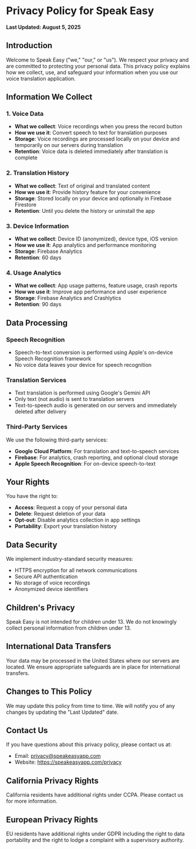 # Privacy Policy for Speak Easy

**Last Updated: August 5, 2025**

## Introduction

Welcome to Speak Easy ("we," "our," or "us"). We respect your privacy and are committed to protecting your personal data. This privacy policy explains how we collect, use, and safeguard your information when you use our voice translation application.

## Information We Collect

### 1. Voice Data
- **What we collect**: Voice recordings when you press the record button
- **How we use it**: Convert speech to text for translation purposes
- **Storage**: Voice recordings are processed locally on your device and temporarily on our servers during translation
- **Retention**: Voice data is deleted immediately after translation is complete

### 2. Translation History
- **What we collect**: Text of original and translated content
- **How we use it**: Provide history feature for your convenience
- **Storage**: Stored locally on your device and optionally in Firebase Firestore
- **Retention**: Until you delete the history or uninstall the app

### 3. Device Information
- **What we collect**: Device ID (anonymized), device type, iOS version
- **How we use it**: App analytics and performance monitoring
- **Storage**: Firebase Analytics
- **Retention**: 60 days

### 4. Usage Analytics
- **What we collect**: App usage patterns, feature usage, crash reports
- **How we use it**: Improve app performance and user experience
- **Storage**: Firebase Analytics and Crashlytics
- **Retention**: 90 days

## Data Processing

### Speech Recognition
- Speech-to-text conversion is performed using Apple's on-device Speech Recognition framework
- No voice data leaves your device for speech recognition

### Translation Services
- Text translation is performed using Google's Gemini API
- Only text (not audio) is sent to translation servers
- Text-to-speech audio is generated on our servers and immediately deleted after delivery

### Third-Party Services
We use the following third-party services:
- **Google Cloud Platform**: For translation and text-to-speech services
- **Firebase**: For analytics, crash reporting, and optional cloud storage
- **Apple Speech Recognition**: For on-device speech-to-text

## Your Rights

You have the right to:
- **Access**: Request a copy of your personal data
- **Delete**: Request deletion of your data
- **Opt-out**: Disable analytics collection in app settings
- **Portability**: Export your translation history

## Data Security

We implement industry-standard security measures:
- HTTPS encryption for all network communications
- Secure API authentication
- No storage of voice recordings
- Anonymized device identifiers

## Children's Privacy

Speak Easy is not intended for children under 13. We do not knowingly collect personal information from children under 13.

## International Data Transfers

Your data may be processed in the United States where our servers are located. We ensure appropriate safeguards are in place for international transfers.

## Changes to This Policy

We may update this policy from time to time. We will notify you of any changes by updating the "Last Updated" date.

## Contact Us

If you have questions about this privacy policy, please contact us at:
- Email: privacy@speakeasyapp.com
- Website: https://speakeasyapp.com/privacy

## California Privacy Rights

California residents have additional rights under CCPA. Please contact us for more information.

## European Privacy Rights

EU residents have additional rights under GDPR including the right to data portability and the right to lodge a complaint with a supervisory authority.